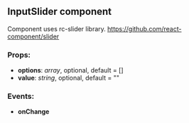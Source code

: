 ## **InputSlider component**

Component uses rc-slider library. https://github.com/react-component/slider

### Props:

- **options**: _array_, optional, default = []
- **value**: _string_, optional, default = ""

### Events:

- **onChange**
